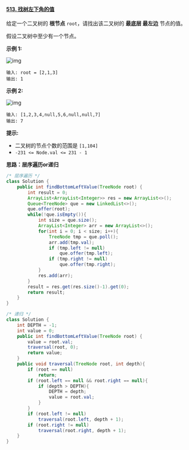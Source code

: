 #### [513. 找树左下角的值](https://leetcode-cn.com/problems/find-bottom-left-tree-value/)



给定一个二叉树的 **根节点** `root`，请找出该二叉树的 **最底层 最左边** 节点的值。

假设二叉树中至少有一个节点。

 

**示例 1:**

![img](https://assets.leetcode.com/uploads/2020/12/14/tree1.jpg)

```
输入: root = [2,1,3]
输出: 1
```

**示例 2:**

![img](https://assets.leetcode.com/uploads/2020/12/14/tree2.jpg)

```
输入: [1,2,3,4,null,5,6,null,null,7]
输出: 7
```

 

**提示:**

- 二叉树的节点个数的范围是 `[1,104]`
- `-231 <= Node.val <= 231 - 1` 



**思路：层序遍历or递归**



```java
/* 层序遍历 */
class Solution {
    public int findBottomLeftValue(TreeNode root) {
        int result = 0;
        ArrayList<ArrayList<Integer>> res = new ArrayList<>();
        Queue<TreeNode> que = new LinkedList<>();
        que.offer(root);
        while(!que.isEmpty()){
            int size = que.size();
            ArrayList<Integer> arr = new ArrayList<>();
            for(int i = 0; i < size; i++){
                TreeNode tmp = que.poll();
                arr.add(tmp.val);
                if (tmp.left != null)
                    que.offer(tmp.left);
                if (tmp.right != null)
                    que.offer(tmp.right);
            }
            res.add(arr);
        }
        result = res.get(res.size()-1).get(0);
        return result;
    }
}

/* 递归 */
class Solution {
    int DEPTH = -1;
    int value = 0;
    public int findBottomLeftValue(TreeNode root) {
        value = root.val;
        traversal(root, 0);
        return value;
    }
    public void traversal(TreeNode root, int depth){
        if (root == null)
            return;
        if (root.left == null && root.right == null){
            if (depth > DEPTH){
                DEPTH = depth;
                value = root.val;
            }
        }
        if (root.left != null)
            traversal(root.left, depth + 1);
        if (root.right != null)
            traversal(root.right, depth + 1);
    }
}
```

